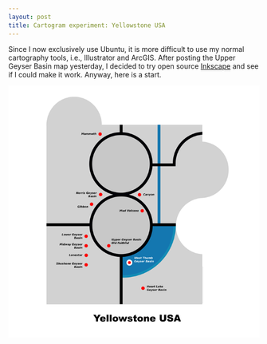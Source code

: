 ```yaml
---
layout: post
title: Cartogram experiment: Yellowstone USA
---
```


Since I now exclusively use Ubuntu, it is more difficult to use my normal cartography tools, i.e., Illustrator and ArcGIS. 
After posting the Upper Geyser Basin map yesterday, I decided to try open source <a href="https://inkscape.org/">Inkscape</a> and see if I could make it work.
Anyway, here is a start.

<img src="/public/posts/yellcartogram.png">

